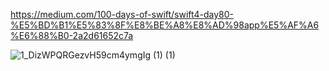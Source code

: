 https://medium.com/100-days-of-swift/swift4-day80-%E5%BD%B1%E5%83%8F%E8%BE%A8%E8%AD%98app%E5%AF%A6%E6%88%B0-2a2d61652c7a

![1_DizWPQRGezvH59cm4ymgIg (1) (1)](https://github.com/wl02722691/vision-app/assets/20382518/f9762f94-69fd-4ed3-b4a5-77f336611811)

